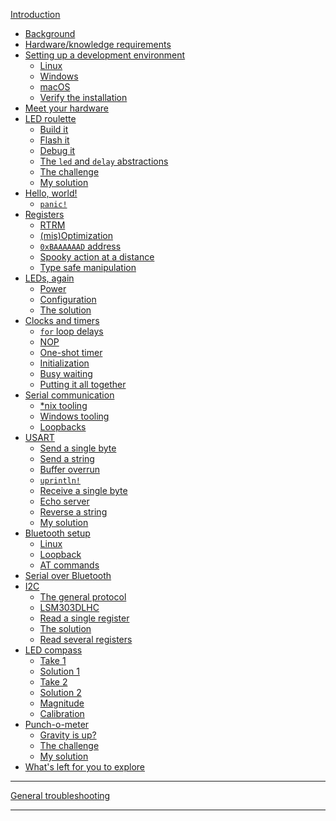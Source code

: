 [Introduction](README.md)
- [Background](01-background/README.md)
- [Hardware/knowledge requirements](02-requirements/README.md)
- [Setting up a development environment](03-setup/README.md)
    - [Linux](03-setup/linux.md)
    - [Windows](03-setup/windows.md)
    - [macOS](03-setup/macos.md)
    - [Verify the installation](03-setup/verify.md)
- [Meet your hardware](04-meet-your-hardware/README.md)
- [LED roulette](05-led-roulette/README.md)
    - [Build it](05-led-roulette/build-it.md)
    - [Flash it](05-led-roulette/flash-it.md)
    - [Debug it](05-led-roulette/debug-it.md)
    - [The `led` and `delay` abstractions](05-led-roulette/the-led-and-delay-abstractions.md)
    - [The challenge](05-led-roulette/the-challenge.md)
    - [My solution](05-led-roulette/my-solution.md)
- [Hello, world!](06-hello-world/README.md)
    - [`panic!`](06-hello-world/panic.md)
- [Registers](07-registers/README.md)
    - [RTRM](07-registers/rtrm.md)
    - [(mis)Optimization](07-registers/optimization.md)
    - [`0xBAAAAAAD` address](07-registers/bad-address.md)
    - [Spooky action at a distance](07-registers/spooky-action-at-a-distance.md)
    - [Type safe manipulation](07-registers/type-safe-manipulation.md)
- [LEDs, again](08-leds-again/README.md)
    - [Power](08-leds-again/power.md)
    - [Configuration](08-leds-again/configuration.md)
    - [The solution](08-leds-again/the-solution.md)
- [Clocks and timers](09-clocks-and-timers/README.md)
    - [`for` loop delays](09-clocks-and-timers/for-loop-delays.md)
    - [NOP](09-clocks-and-timers/nop.md)
    - [One-shot timer](09-clocks-and-timers/one-shot-timer.md)
    - [Initialization](09-clocks-and-timers/initialization.md)
    - [Busy waiting](09-clocks-and-timers/busy-waiting.md)
    - [Putting it all together](09-clocks-and-timers/putting-it-all-together.md)
- [Serial communication](10-serial-communication/README.md)
    - [\*nix tooling](10-serial-communication/nix-tooling.md)
    - [Windows tooling](10-serial-communication/windows-tooling.md)
    - [Loopbacks](10-serial-communication/loopbacks.md)
- [USART](11-usart/README.md)
    - [Send a single byte](11-usart/send-a-single-byte.md)
    - [Send a string](11-usart/send-a-string.md)
    - [Buffer overrun](11-usart/buffer-overrun.md)
    - [`uprintln!`](11-usart/uprintln.md)
    - [Receive a single byte](11-usart/receive-a-single-byte.md)
    - [Echo server](11-usart/echo-server.md)
    - [Reverse a string](11-usart/reverse-a-string.md)
    - [My solution](11-usart/my-solution.md)
- [Bluetooth setup](12-bluetooth-setup/README.md)
    - [Linux](12-bluetooth-setup/linux.md)
    - [Loopback](12-bluetooth-setup/loopback.md)
    - [AT commands](12-bluetooth-setup/at-commands.md)
- [Serial over Bluetooth](13-serial-over-bluetooth/README.md)
- [I2C](14-i2c/README.md)
    - [The general protocol](14-i2c/the-general-protocol.md)
    - [LSM303DLHC](14-i2c/lsm303dlhc.md)
    - [Read a single register](14-i2c/read-a-single-register.md)
    - [The solution](14-i2c/the-solution.md)
    - [Read several registers](14-i2c/read-several-registers.md)
- [LED compass](15-led-compass/README.md)
    - [Take 1](15-led-compass/take-1.md)
    - [Solution 1](15-led-compass/solution-1.md)
    - [Take 2](15-led-compass/take-2.md)
    - [Solution 2](15-led-compass/solution-2.md)
    - [Magnitude](15-led-compass/magnitude.md)
    - [Calibration](15-led-compass/calibration.md)
- [Punch-o-meter](16-punch-o-meter/README.md)
    - [Gravity is up?](16-punch-o-meter/gravity-is-up.md)
    - [The challenge](16-punch-o-meter/the-challenge.md)
    - [My solution](16-punch-o-meter/my-solution.md)
- [What's left for you to explore](explore.md)

---

[General troubleshooting](appendix/1-general-troubleshooting/README.md)

<!-- - [Async IO: The future](17-async-io-the-future/README.md) -->
<!--     - [Timer](17-async-io-the-future/timer.md) -->
<!--     - [Serial](17-async-io-the-future/serial.md) -->
<!--     - [The challenge](17-async-io-the-future/the-challenge.md) -->
<!--     - [My solution](17-async-io-the-future/my-solution.md) -->
<!--     - [Another challenge](17-async-io-the-future/another-challenge.md) -->
<!--     - [My other solution](17-async-io-the-future/my-other-solution.md) -->
<!--     - [More challenges](17-async-io-the-future/more-challenges.md) -->
---
